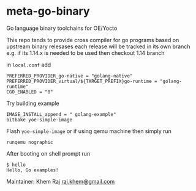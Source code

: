 # meta-go-binary
Go language binary toolchains for OE/Yocto

This repo tends to provide cross compiler for go programs based on upstream binary relesases
each release will be tracked in its own branch e.g. if its 1.14.x is needed to be used then checkout 1.14 branch

in `local.conf` add

```
PREFERRED_PROVIDER_go-native = "golang-native"
PREFERRED_PROVIDER_virtual/${TARGET_PREFIX}go-runtime = "golang-runtime"
CGO_ENABLED = "0"

```

Try building example

```
IMAGE_INSTALL_append = " golang-example"
bitbake yoe-simple-image

```

Flash `yoe-simple-image` or if using qemu machine then simply run

```
runqemu nographic

```

After booting on shell prompt run

```
$ hello
Hello, Go examples!

```

Maintainer: Khem Raj <raj.khem@gmail.com>

